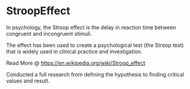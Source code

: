 # StroopEffect

In psychology, the Stroop effect is the delay in reaction time between congruent and incongruent stimuli.

The effect has been used to create a psychological test (the Stroop test) that is widely used in clinical practice and investigation. 

Read More @ https://en.wikipedia.org/wiki/Stroop_effect

Conducted a full research from defining the hypothesis to finding critical values and result.
